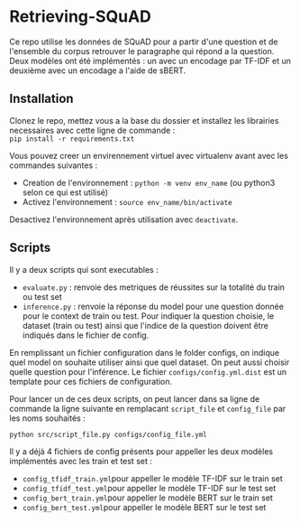 # Retrieving-SQuAD

Ce repo utilise les données de SQuAD pour a partir d'une question et de l'ensemble du corpus retrouver le paragraphe qui répond a la question. Deux modèles ont été implémentés : un avec un encodage par TF-IDF et un deuxième avec un encodage a l'aide de sBERT.

## Installation
Clonez le repo, mettez vous a la base du dossier et installez les librairies necessaires avec cette ligne de commande :  
```pip install -r requirements.txt```

Vous pouvez creer un envirennement virtuel avec virtualenv avant avec les commandes suivantes : 
- Creation de l'environnement : ```python -m venv env_name``` (ou python3 selon ce qui est utilisé)
- Activez l'environnement : ```source env_name/bin/activate```

Desactivez l'environnement après utilisation avec ```deactivate```.

## Scripts
Il y a deux scripts qui sont executables :
- ```evaluate.py``` : renvoie des metriques de réussites sur la totalité du train ou test set
- ```inference.py``` : renvoie la réponse du model pour une question donnée pour le context de train ou test. Pour indiquer la question choisie, le dataset (train ou test) ainsi que l'indice de la question doivent être indiqués dans le fichier de config.

En remplissant un fichier configuration dans le folder configs, on indique quel model on souhaite utiliser ainsi que quel dataset. On peut aussi choisir quelle question pour l'inférence. Le fichier ```configs/config.yml.dist``` est un template pour ces fichiers de configuration.

Pour lancer un de ces deux scripts, on peut lancer dans sa ligne de commande la ligne suivante en remplacant ```script_file``` et ```config_file``` par les noms souhaités :

```python src/script_file.py configs/config_file.yml```

Il y a déjà 4 fichiers de config présents pour appeller les deux modèles implémentés avec les train et test set : 
- ```config_tfidf_train.yml```pour appeller le modèle TF-IDF sur le train set
- ```config_tfidf_test.yml```pour appeller le modèle TF-IDF sur le test set
- ```config_bert_train.yml```pour appeller le modèle BERT sur le train set
- ```config_bert_test.yml```pour appeller le modèle BERT sur le test set


